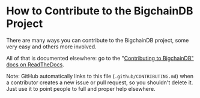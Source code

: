 <!---
Copyright BigchainDB GmbH and BigchainDB contributors
SPDX-License-Identifier: (Apache-2.0 AND CC-BY-4.0)
Code is Apache-2.0 and docs are CC-BY-4.0
--->

# How to Contribute to the BigchainDB Project

There are many ways you can contribute to the BigchainDB project, some very easy and others more involved.

All of that is documented elsewhere: go to the "[Contributing to BigchainDB" docs on ReadTheDocs](https://docs.bigchaindb.com/projects/contributing/en/latest/index.html).

Note: GitHub automatically links to this file (`.github/CONTRIBUTING.md`) when a contributor creates a new issue or pull request, so you shouldn't delete it. Just use it to point people to full and proper help elsewhere.
